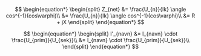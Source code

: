 $$
\begin{equation*}
	\begin{split}
		Z_{net} &= \frac{U_{n}}{Ik} \angle cos^{-1}(cos\varphi)\\
				&= \frac{U_{n}}{Ik} \angle cos^{-1}(cos\varphi)\\
				&= R + jX
	\end{split}
\end{equation*}
$$

$$
\begin{equation*}
	\begin{split}
		I'_{navn} &= I_{navn} \cdot \frac{U_{prim}}{U_{sek}}\\
					&= I_{navn} \cdot \frac{U_{prim}}{U_{sek}}\\
	\end{split}
\end{equation*}
$$